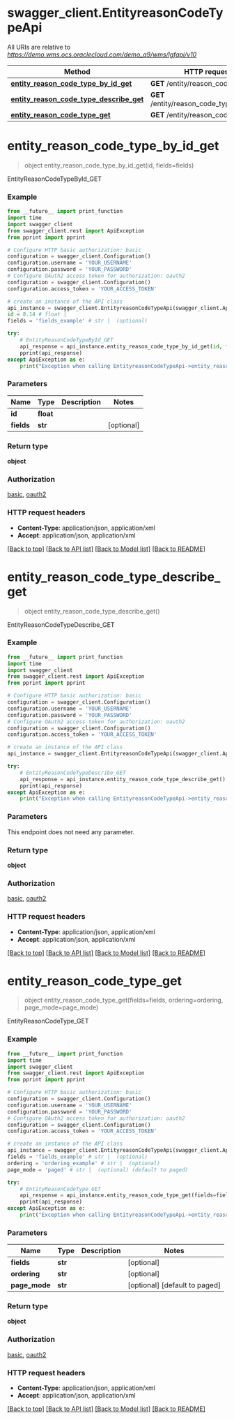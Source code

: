 # swagger_client.EntityreasonCodeTypeApi

All URIs are relative to *https://demo.wms.ocs.oraclecloud.com/demo_a9/wms/lgfapi/v10*

Method | HTTP request | Description
------------- | ------------- | -------------
[**entity_reason_code_type_by_id_get**](EntityreasonCodeTypeApi.md#entity_reason_code_type_by_id_get) | **GET** /entity/reason_code_type/{id} | EntityReasonCodeTypeById_GET
[**entity_reason_code_type_describe_get**](EntityreasonCodeTypeApi.md#entity_reason_code_type_describe_get) | **GET** /entity/reason_code_type/describe | EntityReasonCodeTypeDescribe_GET
[**entity_reason_code_type_get**](EntityreasonCodeTypeApi.md#entity_reason_code_type_get) | **GET** /entity/reason_code_type | EntityReasonCodeType_GET


# **entity_reason_code_type_by_id_get**
> object entity_reason_code_type_by_id_get(id, fields=fields)

EntityReasonCodeTypeById_GET



### Example
```python
from __future__ import print_function
import time
import swagger_client
from swagger_client.rest import ApiException
from pprint import pprint

# Configure HTTP basic authorization: basic
configuration = swagger_client.Configuration()
configuration.username = 'YOUR_USERNAME'
configuration.password = 'YOUR_PASSWORD'
# Configure OAuth2 access token for authorization: oauth2
configuration = swagger_client.Configuration()
configuration.access_token = 'YOUR_ACCESS_TOKEN'

# create an instance of the API class
api_instance = swagger_client.EntityreasonCodeTypeApi(swagger_client.ApiClient(configuration))
id = 8.14 # float | 
fields = 'fields_example' # str |  (optional)

try:
    # EntityReasonCodeTypeById_GET
    api_response = api_instance.entity_reason_code_type_by_id_get(id, fields=fields)
    pprint(api_response)
except ApiException as e:
    print("Exception when calling EntityreasonCodeTypeApi->entity_reason_code_type_by_id_get: %s\n" % e)
```

### Parameters

Name | Type | Description  | Notes
------------- | ------------- | ------------- | -------------
 **id** | **float**|  | 
 **fields** | **str**|  | [optional] 

### Return type

**object**

### Authorization

[basic](../README.md#basic), [oauth2](../README.md#oauth2)

### HTTP request headers

 - **Content-Type**: application/json, application/xml
 - **Accept**: application/json, application/xml

[[Back to top]](#) [[Back to API list]](../README.md#documentation-for-api-endpoints) [[Back to Model list]](../README.md#documentation-for-models) [[Back to README]](../README.md)

# **entity_reason_code_type_describe_get**
> object entity_reason_code_type_describe_get()

EntityReasonCodeTypeDescribe_GET



### Example
```python
from __future__ import print_function
import time
import swagger_client
from swagger_client.rest import ApiException
from pprint import pprint

# Configure HTTP basic authorization: basic
configuration = swagger_client.Configuration()
configuration.username = 'YOUR_USERNAME'
configuration.password = 'YOUR_PASSWORD'
# Configure OAuth2 access token for authorization: oauth2
configuration = swagger_client.Configuration()
configuration.access_token = 'YOUR_ACCESS_TOKEN'

# create an instance of the API class
api_instance = swagger_client.EntityreasonCodeTypeApi(swagger_client.ApiClient(configuration))

try:
    # EntityReasonCodeTypeDescribe_GET
    api_response = api_instance.entity_reason_code_type_describe_get()
    pprint(api_response)
except ApiException as e:
    print("Exception when calling EntityreasonCodeTypeApi->entity_reason_code_type_describe_get: %s\n" % e)
```

### Parameters
This endpoint does not need any parameter.

### Return type

**object**

### Authorization

[basic](../README.md#basic), [oauth2](../README.md#oauth2)

### HTTP request headers

 - **Content-Type**: application/json, application/xml
 - **Accept**: application/json, application/xml

[[Back to top]](#) [[Back to API list]](../README.md#documentation-for-api-endpoints) [[Back to Model list]](../README.md#documentation-for-models) [[Back to README]](../README.md)

# **entity_reason_code_type_get**
> object entity_reason_code_type_get(fields=fields, ordering=ordering, page_mode=page_mode)

EntityReasonCodeType_GET



### Example
```python
from __future__ import print_function
import time
import swagger_client
from swagger_client.rest import ApiException
from pprint import pprint

# Configure HTTP basic authorization: basic
configuration = swagger_client.Configuration()
configuration.username = 'YOUR_USERNAME'
configuration.password = 'YOUR_PASSWORD'
# Configure OAuth2 access token for authorization: oauth2
configuration = swagger_client.Configuration()
configuration.access_token = 'YOUR_ACCESS_TOKEN'

# create an instance of the API class
api_instance = swagger_client.EntityreasonCodeTypeApi(swagger_client.ApiClient(configuration))
fields = 'fields_example' # str |  (optional)
ordering = 'ordering_example' # str |  (optional)
page_mode = 'paged' # str |  (optional) (default to paged)

try:
    # EntityReasonCodeType_GET
    api_response = api_instance.entity_reason_code_type_get(fields=fields, ordering=ordering, page_mode=page_mode)
    pprint(api_response)
except ApiException as e:
    print("Exception when calling EntityreasonCodeTypeApi->entity_reason_code_type_get: %s\n" % e)
```

### Parameters

Name | Type | Description  | Notes
------------- | ------------- | ------------- | -------------
 **fields** | **str**|  | [optional] 
 **ordering** | **str**|  | [optional] 
 **page_mode** | **str**|  | [optional] [default to paged]

### Return type

**object**

### Authorization

[basic](../README.md#basic), [oauth2](../README.md#oauth2)

### HTTP request headers

 - **Content-Type**: application/json, application/xml
 - **Accept**: application/json, application/xml

[[Back to top]](#) [[Back to API list]](../README.md#documentation-for-api-endpoints) [[Back to Model list]](../README.md#documentation-for-models) [[Back to README]](../README.md)

